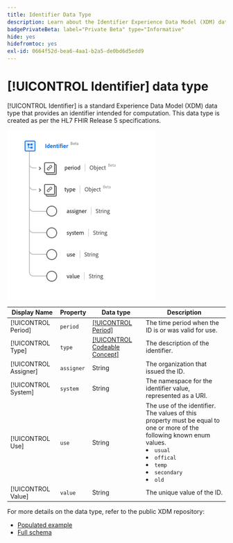 ```yaml
---
title: Identifier Data Type
description: Learn about the Identifier Experience Data Model (XDM) data type.
badgePrivateBeta: label="Private Beta" type="Informative"
hide: yes
hidefromtoc: yes
exl-id: 0664f52d-bea6-4aa1-b2a5-de0bd6d5edd9
---
```

# [!UICONTROL Identifier] data type

[!UICONTROL Identifier] is a standard Experience Data Model (XDM) data type that provides an identifier intended for computation. This data type is created as per the HL7 FHIR Release 5 specifications.

![Identifier data type structure](../../images/data-types/healthcare/identifier.png)

| Display Name | Property | Data type | Description |
| --- | --- | --- | --- |
| [!UICONTROL Period] | `period` | [[!UICONTROL Period]](../healthcare/period.md) | The time period when the ID is or was valid for use. |
| [!UICONTROL Type] | `type` | [[!UICONTROL Codeable Concept]](../healthcare/codeable-concept.md) | The description of the identifier. |
| [!UICONTROL Assigner] | `assigner` | String | The organization that issued the ID. |
| [!UICONTROL System] | `system` | String | The namespace for the identifier value, represented as a URI. |
| [!UICONTROL Use] | `use` | String | The use of the identifier. The values of this property must be equal to one or more of the following known enum values. <li> `usual` </li> <li> `offical` </li> <li> `temp` </li> <li> `secondary` </li> <li> `old` </li> |
| [!UICONTROL Value] | `value` | String | The unique value of the ID. |

For more details on the data type, refer to the public XDM repository:

* [Populated example](https://github.com/adobe/xdm/blob/master/extensions/industry/healthcare/fhir/datatypes/identifier.example.1.json)
* [Full schema](https://github.com/adobe/xdm/blob/master/extensions/industry/healthcare/fhir/datatypes/identifier.schema.json)
